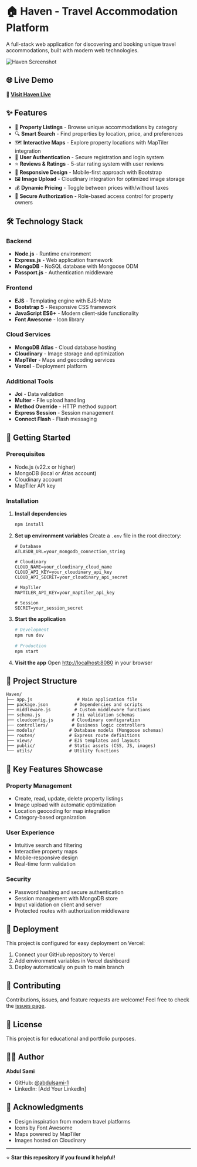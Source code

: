 # 🏠 Haven - Travel Accommodation Platform

A full-stack web application for discovering and booking unique travel accommodations, built with modern web technologies.

![Haven Screenshot](https://via.placeholder.com/800x400/ff385c/ffffff?text=Haven+Travel+Platform)

## 🌐 Live Demo

**🔗 [Visit Haven Live](YOUR_VERCEL_URL_HERE)**

## ✨ Features

- 🏡 **Property Listings** - Browse unique accommodations by category
- 🔍 **Smart Search** - Find properties by location, price, and preferences  
- 🗺️ **Interactive Maps** - Explore property locations with MapTiler integration
- 👤 **User Authentication** - Secure registration and login system
- ⭐ **Reviews & Ratings** - 5-star rating system with user reviews
- 📱 **Responsive Design** - Mobile-first approach with Bootstrap
- 🖼️ **Image Upload** - Cloudinary integration for optimized image storage
- 💰 **Dynamic Pricing** - Toggle between prices with/without taxes
- 🔐 **Secure Authorization** - Role-based access control for property owners

## 🛠️ Technology Stack

### Backend
- **Node.js** - Runtime environment
- **Express.js** - Web application framework
- **MongoDB** - NoSQL database with Mongoose ODM
- **Passport.js** - Authentication middleware

### Frontend  
- **EJS** - Templating engine with EJS-Mate
- **Bootstrap 5** - Responsive CSS framework
- **JavaScript ES6+** - Modern client-side functionality
- **Font Awesome** - Icon library

### Cloud Services
- **MongoDB Atlas** - Cloud database hosting
- **Cloudinary** - Image storage and optimization
- **MapTiler** - Maps and geocoding services
- **Vercel** - Deployment platform

### Additional Tools
- **Joi** - Data validation
- **Multer** - File upload handling
- **Method Override** - HTTP method support
- **Express Session** - Session management
- **Connect Flash** - Flash messaging

## 🚀 Getting Started

### Prerequisites
- Node.js (v22.x or higher)
- MongoDB (local or Atlas account)
- Cloudinary account
- MapTiler API key

### Installation

1. **Install dependencies**
   ```bash
   npm install
   ```

2. **Set up environment variables**
   Create a `.env` file in the root directory:
   ```env
   # Database
   ATLASDB_URL=your_mongodb_connection_string
   
   # Cloudinary
   CLOUD_NAME=your_cloudinary_cloud_name
   CLOUD_API_KEY=your_cloudinary_api_key  
   CLOUD_API_SECRET=your_cloudinary_api_secret
   
   # MapTiler
   MAPTILER_API_KEY=your_maptiler_api_key
   
   # Session
   SECRET=your_session_secret
   ```

3. **Start the application**
   ```bash
   # Development
   npm run dev
   
   # Production
   npm start
   ```

4. **Visit the app**
   Open [http://localhost:8080](http://localhost:8080) in your browser

## 📁 Project Structure

```
Haven/
├── app.js                 # Main application file
├── package.json          # Dependencies and scripts
├── middleware.js         # Custom middleware functions
├── schema.js            # Joi validation schemas
├── cloudconfig.js       # Cloudinary configuration
├── controllers/         # Business logic controllers
├── models/             # Database models (Mongoose schemas)  
├── routes/             # Express route definitions
├── views/              # EJS templates and layouts
├── public/             # Static assets (CSS, JS, images)
└── utils/              # Utility functions
```

## 🎨 Key Features Showcase

### Property Management
- Create, read, update, delete property listings
- Image upload with automatic optimization
- Location geocoding for map integration
- Category-based organization

### User Experience
- Intuitive search and filtering
- Interactive property maps
- Mobile-responsive design
- Real-time form validation

### Security
- Password hashing and secure authentication
- Session management with MongoDB store
- Input validation on client and server
- Protected routes with authorization middleware

## 🚀 Deployment

This project is configured for easy deployment on Vercel:

1. Connect your GitHub repository to Vercel
2. Add environment variables in Vercel dashboard
3. Deploy automatically on push to main branch

## 🤝 Contributing

Contributions, issues, and feature requests are welcome! Feel free to check the [issues page](https://github.com/abdulsami-1/HAVEN/issues).

## 📝 License

This project is for educational and portfolio purposes.

## 👨‍💻 Author

**Abdul Sami**
- GitHub: [@abdulsami-1](https://github.com/abdulsami-1)
- LinkedIn: [Add Your LinkedIn]

## 🙏 Acknowledgments

- Design inspiration from modern travel platforms
- Icons by Font Awesome
- Maps powered by MapTiler
- Images hosted on Cloudinary

---

⭐ **Star this repository if you found it helpful!**